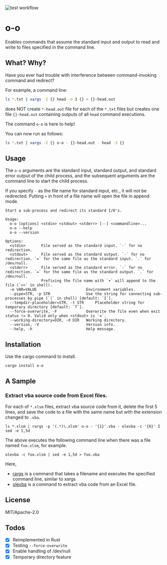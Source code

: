 ![test workflow](https://github.com/tos-kamiya/o-o/workflows/Tests/badge.svg)

o-o
===

Enables commands that assume the standard input and output to read and write to files specified in the command line.

## What? Why?

Have you ever had trouble with interference between command-invoking command and redirect?

For example, a command line:

```sh
ls *.txt | xargs -I {} head -n 3 {} > {}-head.out
```

does NOT create `*-head.out` file for each of the `*.txt` files but creates one file `{}-head.out` containing outputs of all `head` command executions.

The command `o-o` is here to help!

You can now run as follows:

```sh
ls *.txt | xargs -I {} o-o - {}-head.out - head -3 {}
```

## Usage

The `o-o` arguments are the standard input, standard output, and standard error output of the child process, and the subsequent arguments are the command line to start the child process.

If you specify `-` as the file name for standard input, etc., it will not be redirected. Putting `+` in front of a file name will open the file in append mode.

```
Start a sub-process and redirect its standard I/O's.

Usage:
  o-o [options] <stdin> <stdout> <stderr> [--] <commandline>...
  o-o --help
  o-o --version

Options:
  <stdin>       File served as the standard input. `-` for no redirection.
  <stdout>      File served as the standard output. `-` for no redirection. `=` for the same file as the standard input. `.` for /dev/null.
  <stderr>      File served as the standard error. `-` for no redirection. `=` for the same file as the standard output. `.` for /dev/null.
                Prefixing the file name with `+` will append to the file (`>>` in shell).
  -e VAR=VALUE                      Environment variables.
  --pipe=STR, -p STR                Use the string for connecting sub-processes by pipe (`|` in shell) [default: `I`].
  --tempdir-placeholder=STR, -t STR     Placeholder string for temporary directory [default: `T`].
  --force-overwrite, -F             Overwrite the file even when exit status != 0. Valid only when <stdout> is `=`.
  --working-directory=DIR, -d DIR   Working directory.
  --version, -V                     Version info.
  --help, -h                        Help message.
```

## Installation

Use the cargo command to install.

```sh
cargo install o-o
```

## A Sample

### Extract vba source code from Excel files.

For each of `*.xlsm` files, extract vba source code from it, delete the first 5 lines, and save the code to a file with the same name but with the extension changed to `.vba`.

```
ls *.xlsm | rargs -p '(.*)\.xlsm' o-o - '{1}'.vba - olevba -c '{0}' I sed -e 1,5d
```

The above executes the following command line when there was a file named `foo.xlsm`, for example.

```
olevba -c foo.xlsm | sed -e 1,5d > foo.vba
```

Here,

* [rargs](https://github.com/lotabout/rargs) is a command that takes a filename and executes the specified command line, similar to xargs
* [olevba](https://pypi.org/project/oletools/) is a command to extract vba code from an Excel file.

## License

MIT/Apache-2.0

## Todos

- [x] Reimplemented in Rust
- [x] Testing `--force-overwrite`
- [x] Enable handling of /dev/null
- [x] Temporary directory feature
